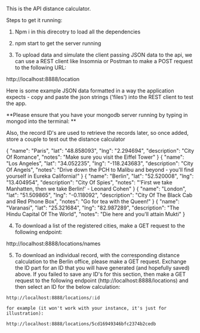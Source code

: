 This is the API distance calculator.

Steps to get it running:

1. Npm i in this direcotry to load all the dependencies

2. npm start to get the server running

3. To upload data and simulate the client passing JSON data to the api, we can use a REST client like Insomnia or Postman to make a POST request to the following URL:

http://localhost:8888/location

Here is some example JSON data formatted in a way the application expects - copy and paste the json strings ('files') into the REST client to test the app.

**Please ensure that you have your mongodb server running by typing in mongod into the terminal: **

Also, the record ID's are used to retrieve the records later, so once added, store a couple to test out the distance calculator


  {
		"name": "Paris",
		"lat": "48.858093",
		"lng": "2.294694",
		"description": "City Of Romance",
		"notes": "Make sure you visit the Eiffel Tower"
	}
	{
		"name": "Los Angeles",
		"lat": "34.052235",
		"lng": "-118.243683",
		"description": "City Of Angels",
		"notes": "Drive down the PCH to Malibu and beyond - you'll find yourself in Eureka California!"
	}
	{
		"name": "Berlin",
		"lat": "52.520008",
		"lng": "13.404954",
		"description": "City Of Spies",
		"notes": "'First we take Manhatten, then we take Berlin!' - Leonard Cohen"
	}
	{
		"name": "London",
		"lat": "51.509865",
		"lng": "-0.118092",
		"description": "City Of The Black Cab and Red Phone Box",
		"notes": "Go for tea with the Queen!"
	}
	{
		"name": "Varanasi",
		"lat": "25.321684",
		"lng": "82.987289",
		"description": "The Hindu Capital Of The World",
		"notes": "Die here and you'll attain Mukti"
	}

  4. To download a list of the registered cities, make a GET request to the following endpoint:

  http://localhost:8888/locations/names

  5. To download an individual record, with the corresponding distance calculation to the Berlin office, please make a GET request. Exchange the ID part for an ID that you will have generated (and hopefully saved) above. If you failed to save any ID's for this section, then make a GET request to the following endpoint (http://localhost:8888/locations) and then select an ID for the below calculation:

    http://localhost:8888/locations/:id

    for example (it won't work with your instance, it's just for illustration):

    http://localhost:8888/locations/5cd16949346bfc2374b2cedb
